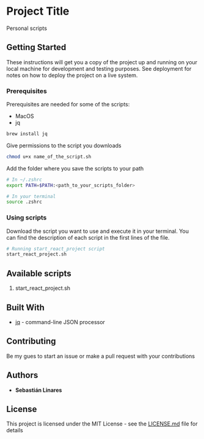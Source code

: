 # Project Title
Personal scripts


## Getting Started

These instructions will get you a copy of the project up and running on your local machine for development and testing purposes. See deployment for notes on how to deploy the project on a live system.

### Prerequisites
Prerequisites are needed for some of the scripts:
- MacOS
- jq 

```bash
brew install jq
```

Give permissions to the script you downloads
```bash
chmod u+x name_of_the_script.sh
```
Add the folder where you save the scripts to your path
```bash
# In ~/.zshrc
export PATH=$PATH:<path_to_your_scripts_folder>

# In your terminal
source .zshrc
```

### Using scripts

Download the script you want to use and execute it in your terminal. You can find the description of each script in the first lines of the file.

```bash
# Running start_react_project script
start_react_project.sh
```

## Available scripts
1. start_react_project.sh

## Built With

* [jq](https://stedolan.github.io/jq/) - command-line JSON processor

## Contributing

Be my gues to start an issue or make a pull request with your contributions

## Authors

* **Sebastián Linares** 

## License

This project is licensed under the MIT License - see the [LICENSE.md](LICENSE.md) file for details
